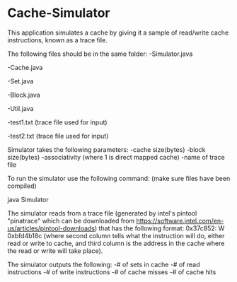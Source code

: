 # Cache-Simulator
This application simulates a cache by giving it a sample of read/write cache instructions, known as a trace file.

The following files should be in the same folder:
   -Simulator.java
   
   -Cache.java
   
   -Set.java
   
   -Block.java
   
   -Util.java
   
   -test1.txt (trace file used for input)
   
   -test2.txt (trace file used for input)
   

Simulator takes the following parameters: 
   -cache size(bytes)
   -block size(bytes)
   -associativity (where 1 is direct mapped cache)
   -name of trace file

To run the simulator use the following command: (make sure files have been compiled)

   java Simulator <size of cache> <size of block> <associativity> <name of trace file>

The simulator reads from a trace file (generated by intel's pintool "pinatrace" which can
be downloaded from https://software.intel.com/en-us/articles/pintool-downloads) that 
has the following format: 0x37c852: W 0xbfd4b18c (where second column tells what the 
instruction will do, either read or write to cache, and third column is the address in the
cache where the read or write will take place).

The simulator outputs the following:
   -# of sets in cache
   -# of read instructions
   -# of write instructions
   -# of cache misses
   -# of cache hits
